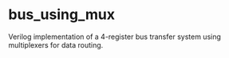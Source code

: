 # bus_using_mux
Verilog implementation of a 4-register bus transfer system using multiplexers for data routing.

